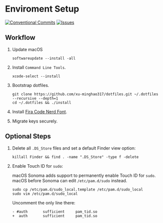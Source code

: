 # Enviroment Setup

[![Conventional Commits](https://img.shields.io/badge/Conventional%20Commits-1.0.0-%23FE5196?logo=conventionalcommits&logoColor=white)](https://conventionalcommits.org)
[![Issues](https://img.shields.io/github/issues/xu-minghao317/dotfiles-macOS)](https://github.com/xu-minghao317/dotfiles-macOS/issues)

## Workflow

1. Update macOS

    ```shell
    softwareupdate --install -all
    ```

1. Install `Command Line Tools`.

    ```shell
    xcode-select --install
    ```

1. Bootstrap dotfiles.

    ```shell
    git clone https://github.com/xu-minghao317/dotfiles.git ~/.dotfiles --recursive --depth=1
    cd ~/.dotfiles && ./install
    ```

1. Install [Fira Code Nerd Font](https://www.nerdfonts.com/font-downloads).

1. Migrate keys securely.

## Optional Steps

1. Delete all `.DS_Store` files and set a default Finder view option:

    ```shell
    killall Finder && find . -name ".DS_Store" -type f -delete
    ```

1. Enable Touch ID for `sudo`:

    macOS Sonoma adds support to permanently enable Touch ID for `sudo`. macOS before Sonoma can edit `/etc/pam.d/sudo` instead.

    ```shell
    sudo cp /etc/pam.d/sudo_local.template /etc/pam.d/sudo_local
    sudo vim /etc/pam.d/sudo_local
    ```
    Uncomment the only line there:
    ```shell
    - #auth       sufficient     pam_tid.so
    +  auth       sufficient     pam_tid.so
    ```
